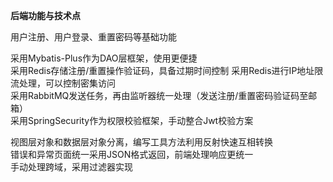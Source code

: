 **后端功能与技术点**  
  
用户注册、用户登录、重置密码等基础功能  

采用Mybatis-Plus作为DAO层框架，使用更便捷  
采用Redis存储注册/重置操作验证码，具备过期时间控制 
采用Redis进行IP地址限流处理，可以控制密集访问  
采用RabbitMQ发送任务，再由监听器统一处理（发送注册/重置密码验证码至邮箱）  
采用SpringSecurity作为权限校验框架，手动整合Jwt校验方案  

视图层对象和数据层对象分离，编写工具方法利用反射快速互相转换  
错误和异常页面统一采用JSON格式返回，前端处理响应更统一  
手动处理跨域，采用过滤器实现  
